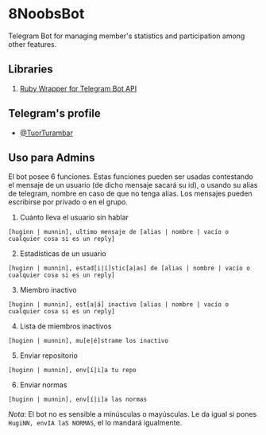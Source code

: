 # 8NoobsBot
Telegram Bot for managing member's statistics and participation among other features.

## Libraries
1. [Ruby Wrapper for Telegram Bot API](https://github.com/atipugin/telegram-bot-ruby)

## Telegram's profile
* [@TuorTurambar](http://telegram.me/TuorTurambar)

## Uso para Admins
El bot posee 6 funciones. Estas funciones pueden ser usadas contestando el mensaje de un usuario (de dicho mensaje sacará su id), o  usando su alias de telegram, nombre en caso de que no tenga alias. Los mensajes pueden escribirse por privado o en el grupo.
1. Cuánto lleva el usuario sin hablar
```
[huginn | munnin], ultimo mensaje de [alias | nombre | vacío o cualquier cosa si es un reply]
```
2. Estadísticas de un usuario
```
[huginn | munnin], estad[i|í]stic[a|as] de [alias | nombre | vacío o cualquier cosa si es un reply]
```
3. Miembro inactivo
```
[huginn | munnin], est[a|á] inactivo [alias | nombre | vacío o cualquier cosa si es un reply]
```
4. Lista de miembros inactivos
```
[huginn | munnin], mu[e|é]strame los inactivo
```
5. Enviar repositorio
```
[huginn | munnin], env[í|i]a tu repo
```
6. Enviar normas
```
[huginn | munnin], env[í|i]a las normas
```
_Nota_: El bot no es sensible a minúsculas o mayúsculas. Le da igual si pones `HugiNN, envIA laS NORMAS`, el lo mandará igualmente.
